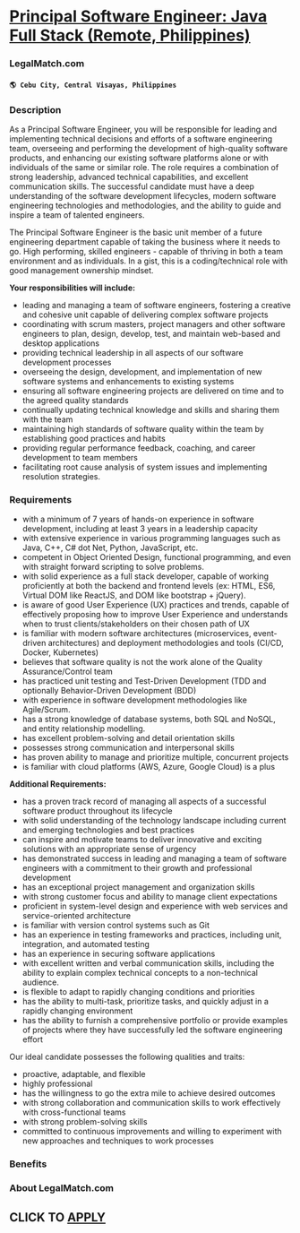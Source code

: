 # [Principal Software Engineer: Java Full Stack (Remote, Philippines)](https://www.remotewlb.com/apply/principal-software-engineer-java-full-stack-remote-philippines)  
### LegalMatch.com  
#### `🌎 Cebu City, Central Visayas, Philippines`  

### **Description**

As a Principal Software Engineer, you will be responsible for leading and implementing technical decisions and efforts of a software engineering team, overseeing and performing the development of high-quality software products, and enhancing our existing software platforms alone or with individuals of the same or similar role. The role requires a combination of strong leadership, advanced technical capabilities, and excellent communication skills. The successful candidate must have a deep understanding of the software development lifecycles, modern software engineering technologies and methodologies, and the ability to guide and inspire a team of talented engineers.

The Principal Software Engineer is the basic unit member of a future engineering department capable of taking the business where it needs to go. High performing, skilled engineers - capable of thriving in both a team environment and as individuals. In a gist, this is a coding/technical role with good management ownership mindset.

**Your responsibilities will include:**

  * leading and managing a team of software engineers, fostering a creative and cohesive unit capable of delivering complex software projects 
  * coordinating with scrum masters, project managers and other software engineers to plan, design, develop, test, and maintain web-based and desktop applications 
  * providing technical leadership in all aspects of our software development processes 
  * overseeing the design, development, and implementation of new software systems and enhancements to existing systems 
  * ensuring all software engineering projects are delivered on time and to the agreed quality standards 
  * continually updating technical knowledge and skills and sharing them with the team 
  * maintaining high standards of software quality within the team by establishing good practices and habits 
  * providing regular performance feedback, coaching, and career development to team members 
  * facilitating root cause analysis of system issues and implementing resolution strategies. 

### **Requirements**

  * with a minimum of 7 years of hands-on experience in software development, including at least 3 years in a leadership capacity 
  * with extensive experience in various programming languages such as Java, C++, C# dot Net, Python, JavaScript, etc. 
  * competent in Object Oriented Design, functional programming, and even with straight forward scripting to solve problems. 
  * with solid experience as a full stack developer, capable of working proficiently at both the backend and frontend levels (ex: HTML, ES6, Virtual DOM like ReactJS, and DOM like bootstrap + jQuery). 
  * is aware of good User Experience (UX) practices and trends, capable of effectively proposing how to improve User Experience and understands when to trust clients/stakeholders on their chosen path of UX 
  * is familiar with modern software architectures (microservices, event-driven architectures) and deployment methodologies and tools (CI/CD, Docker, Kubernetes) 
  * believes that software quality is not the work alone of the Quality Assurance/Control team 
  * has practiced unit testing and Test-Driven Development (TDD and optionally Behavior-Driven Development (BDD) 
  * with experience in software development methodologies like Agile/Scrum. 
  * has a strong knowledge of database systems, both SQL and NoSQL, and entity relationship modelling. 
  * has excellent problem-solving and detail orientation skills 
  * possesses strong communication and interpersonal skills 
  * has proven ability to manage and prioritize multiple, concurrent projects 
  * is familiar with cloud platforms (AWS, Azure, Google Cloud) is a plus 

**Additional Requirements:**

  * has a proven track record of managing all aspects of a successful software product throughout its lifecycle 
  * with solid understanding of the technology landscape including current and emerging technologies and best practices 
  * can inspire and motivate teams to deliver innovative and exciting solutions with an appropriate sense of urgency 
  * has demonstrated success in leading and managing a team of software engineers with a commitment to their growth and professional development 
  * has an exceptional project management and organization skills 
  * with strong customer focus and ability to manage client expectations 
  * proficient in system-level design and experience with web services and service-oriented architecture 
  * is familiar with version control systems such as Git 
  * has an experience in testing frameworks and practices, including unit, integration, and automated testing 
  * has an experience in securing software applications 
  * with excellent written and verbal communication skills, including the ability to explain complex technical concepts to a non-technical audience. 
  * is flexible to adapt to rapidly changing conditions and priorities 
  * has the ability to multi-task, prioritize tasks, and quickly adjust in a rapidly changing environment 
  * has the ability to furnish a comprehensive portfolio or provide examples of projects where they have successfully led the software engineering effort 

Our ideal candidate possesses the following qualities and traits:

  * proactive, adaptable, and flexible 
  * highly professional 
  * has the willingness to go the extra mile to achieve desired outcomes 
  * with strong collaboration and communication skills to work effectively with cross-functional teams 
  * with strong problem-solving skills 
  * committed to continuous improvements and willing to experiment with new approaches and techniques to work processes

### **Benefits**

###  **About LegalMatch.com**

  
## CLICK TO [APPLY](https://www.remotewlb.com/apply/principal-software-engineer-java-full-stack-remote-philippines)


